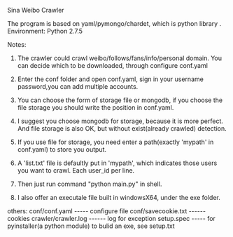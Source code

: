 Sina Weibo Crawler

The program is based on yaml/pymongo/chardet, which is python library .
Environment: Python 2.7.5

Notes:

1. The crawler could crawl weibo/follows/fans/info/personal domain. You can decide which to be downloaded, through configure conf.yaml

2. Enter the conf folder and open conf.yaml, sign in your username password,you can add multiple accounts. 

3. You can choose the form of storage file or mongodb, if you choose the file storage you should write the position in conf.yaml.

4. I suggest you choose mongodb for storage, because it is more perfect. And file storage is also OK, but without exist(already crawled) detection.

5. If you use file for storage, you need enter a path(exactly 'mypath' in conf.yaml) to store you output. 

6. A 'list.txt' file is defaultly put in 'mypath', which indicates those users you want to crawl. Each user_id per line.

7. Then just run command "python main.py" in shell.

8. I also offer an executale file built in windowsX64, under the exe folder.

others:
conf/conf.yaml ----- configure file
conf/savecookie.txt  ------ cookies
crawler/crawler.log  ------ log for exception
setup.spec ----- for pyinstaller(a python module) to bulid an exe, see setup.txt
